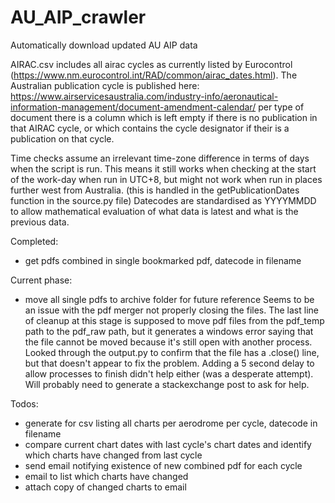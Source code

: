 # AU_AIP_crawler
 Automatically download updated AU AIP data 

AIRAC.csv includes all airac cycles as currently listed by Eurocontrol (https://www.nm.eurocontrol.int/RAD/common/airac_dates.html). The Australian publication cycle is published here: https://www.airservicesaustralia.com/industry-info/aeronautical-information-management/document-amendment-calendar/ per type of document there is a column which is left empty if there is no publication in that AIRAC cycle, or which contains the cycle designator if their is a publication on that cycle.

Time checks assume an irrelevant time-zone difference in terms of days when the script is run. This means it still works when checking at the start of the work-day when run in UTC+8, but might not work when run in places further west from Australia. (this is handled in the getPublicationDates function in the source.py file)
Datecodes are standardised as YYYYMMDD to allow mathematical evaluation of what data is latest and what is the previous data.

Completed:
- get pdfs combined in single bookmarked pdf, datecode in filename

Current phase:
- move all single pdfs to archive folder for future reference
	Seems to be an issue with the pdf merger not properly closing the files. The last line of cleanup at this stage is supposed to move pdf files from the pdf_temp path to the pdf_raw path, but it generates a windows error saying that the file cannot be moved because it's still open with another process.
    Looked through the output.py to confirm that the file has a .close() line, but that doesn't appear to fix the problem. Adding a 5 second delay to allow processes to finish didn't help either (was a desperate attempt). Will probably need to generate a stackexchange post to ask for help.	

Todos:
- generate for csv listing all charts per aerodrome per cycle, datecode in filename
- compare current chart dates with last cycle's chart dates and identify which charts have changed from last cycle
- send email notifying existence of new combined pdf for each cycle
- email to list which charts have changed
- attach copy of changed charts to email
